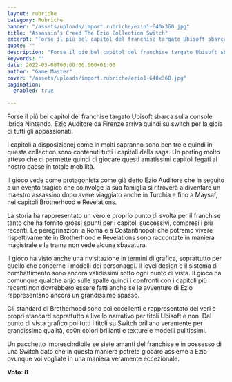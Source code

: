 ```yaml
---
layout: rubriche
category: Rubriche
banner: "/assets/uploads/import.rubriche/ezio1-640x360.jpg"
title: "Assassin’s Creed The Ezio Collection Switch"
excerpt: "Forse il più bel capitol del franchise targato Ubisoft sbarca sulla console ibrida Nintendo. Ezio Auditore da Firenze arriva quindi su switch per la gioia di tutti gli appassionati. I capitoli a disposizionej come in molti sapranno sono ben tre e quindi in questa collection sono contenuti tutti i capitoli della saga. Un porting molto [&hellip"
quote: ""
description: "Forse il più bel capitol del franchise targato Ubisoft sbarca sulla console ibrida Nintendo. Ezio Auditore da Firenze arriva quindi su switch per la gioia di tutti gli appassionati. I capitoli a disposizionej come in molti sapranno sono ben tre e quindi in questa collection sono contenuti tutti i capitoli della saga. Un porting molto [&hellip"
keywords: ""
date: 2022-03-08T00:00:00.000+01:00
author: "Game Master"
cover: "/assets/uploads/import.rubriche/ezio1-640x360.jpg"
pagination:
  enabled: true

---
```


Forse il più bel capitol del franchise targato Ubisoft sbarca sulla console ibrida Nintendo. Ezio Auditore da Firenze arriva quindi su switch per la gioia di tutti gli appassionati.

I capitoli a disposizionej come in molti sapranno sono ben tre e quindi in questa collection sono contenuti tutti i capitoli della saga. Un porting molto atteso che ci permette quindi di giocare questi amatissimi capitoli legati al nostro paese in totale mobilità.

Il gioco vede come protagonista come già detto Ezio Auditore che in seguito a un evento tragico che coinvolge la sua famiglia si ritroverà a diventare un maestro assassino dopo avere viaggiato anche in Turchia e fino a Maysaf, nei capitoli Brotherhood e Revelations.

La storia ha rappresentato un vero e proprio punto di svolta per il franchise tanto che ha fornito grossi spunti per i capitoli successivi, compresi i più recenti. Le peregrinazioni a Roma e a Costantinopoli che potremo vivere rispettivamente in Brotherhood e Revelations sono raccontate in maniera magistrale e la trama non vede alcuna sbavatura.

Il gioco ha visto anche una rivisitazione in termini di grafica, soprattutto per quello che concerne i modelli dei personaggi. Il level design e il sistema di combattimento sono ancora validissimi sotto ogni punto di vista. Il gioco ha comunque qualche anjo sulle spalle quindi i confronti con i capitoli più recenti non dovrebbero essere fatti anche se le avventure di Ezio rappresentano ancora un grandissimo spasso.

Gli standard di Brotherhood sono poi eccellenti e rappresentato dei veri e propri standard soprattutto a livello narrativo per titoli Ubisoft e non. Dal punto di vista grafico poi tutti i titoli su Switch brillano veramente per grandissima qualità, co0n colori brillanti e texture e modelli pulitissimi.

Un pacchetto imprescindibile se siete amanti del franchise e in possesso di una Switch dato che in questa maniera potrete giocare assieme a Ezio ovunque voi vogliate in una maniera veramente eccezionale.

**Voto: 8**